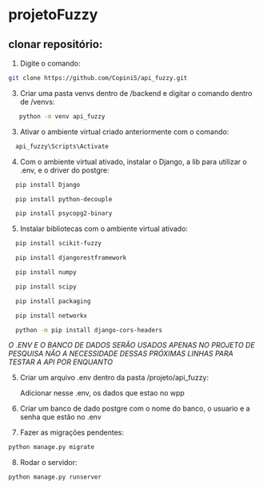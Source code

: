 # projetoFuzzy
## clonar repositório:
1. Digite o comando:
```bash   
git clone https://github.com/CopiniS/api_fuzzy.git
```

3. Criar uma pasta venvs dentro de /backend e digitar o comando dentro de /venvs:
```bash  
   python -m venv api_fuzzy
```
3. Ativar o ambiente virtual criado anteriormente com o comando:
```bash 
  api_fuzzy\Scripts\Activate
```
4. Com o ambiente virtual ativado, instalar o Django, a lib para utilizar o .env, e o driver do postgre:
```bash 
  pip install Django
```
```bash 
  pip install python-decouple
```
```bash 
  pip install psycopg2-binary
```

5. Instalar bibliotecas com o ambiente virtual ativado: 
```bash 
  pip install scikit-fuzzy
```
```bash 
  pip install djangorestframework
```
```bash 
  pip install numpy
```
```bash 
  pip install scipy
```
```bash 
  pip install packaging
```
```bash 
  pip install networkx
```
```bash 
  python -m pip install django-cors-headers
```

*O .ENV E O BANCO DE DADOS SERÃO USADOS APENAS NO PROJETO DE PESQUISA
NÃO A NECESSIDADE DESSAS PRÓXIMAS LINHAS PARA TESTAR A API POR ENQUANTO*

5. Criar um arquivo .env dentro da pasta /projeto/api_fuzzy:

   Adicionar nesse .env, os dados que estao no wpp

6. Criar um banco de dado postgre com o nome do banco, o usuario e a senha que estão no .env

7. Fazer as migrações pendentes:
```bash
python manage.py migrate
```

8. Rodar o servidor:
```bash
python manage.py runserver
```
